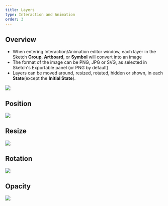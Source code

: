 ```yaml
---
title: Layers
type: Interaction and Animation
order: 3
---
```


## Overview

* When entering Interaction/Animation editor window, each layer in the Sketch **Group**, **Artboard**, or **Symbol** will convert into an image
* The format of the image can be PNG, JPG or SVG, as selected in Sketch's Exportable panel (or PNG by default)
* Layers can be moved around, resized, rotated, hidden or shown, in each **State**(except the **Initial State**).

![](http://f.cl.ly/items/2V1X1T3e2h1T1v212I3v/t%20layers.png)

## Position

![](http://f.cl.ly/items/400k261B3z0H2r1L2V0l/t%20position.gif)

## Resize

![](http://f.cl.ly/items/3a3E2h1M2J0y0Y171l1z/t%20resize.gif)

## Rotation

![](http://f.cl.ly/items/352R092s1O061j263G1I/t%20rotate.gif)

## Opacity

![](http://f.cl.ly/items/163N003o3A0n1L0f1X1k/t%20opacity.gif)
